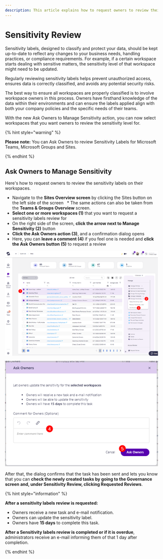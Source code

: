```yaml
---
description: This article explains how to request owners to review their workspaces' sensitivity. 
---
```


# Sensitivity Review

Sensitivity labels, designed to classify and protect your data, should be kept up-to-date to reflect any changes to your business needs, handling practices, or compliance requirements. For example, if a certain workspace starts dealing with sensitive matters, the sensitivity level of that workspace might need to be updated. 

Regularly reviewing sensitivity labels helps prevent unauthorized access, ensures data is correctly classified, and avoids any potential security risks. 

The best way to ensure all workspaces are properly classified is to involve workspace owners in this process. Owners have firsthand knowledge of the data within their environments and can ensure the labels applied align with both your company policies and the specific needs of their teams.

With the new Ask Owners to Manage Sensitivity action, you can now select workspaces that you want owners to review the sensitivity level for.

{% hint style="warning" %}

**Please note:** You can Ask Owners to review Sensitivity Labels for Microsoft Teams, Microsoft Groups and Sites.

{% endhint %}

## Ask Owners to Manage Sensitivity

Here's how to request owners to review the sensitivity labels on their workspaces. 

* Navigate to the **Sites Overview screen** by clicking the Sites button on the left side of the screen
  * The same actions can also be taken from the **Teams & Groups Overview** screen.
* **Select one or more workspaces (1)** that you want to request a sensitivity labels review for
* On the right side of the screen, **click the arrow next to Manage Sensitivity (2)** button 
* **Click the Ask Owners action (3)**, and a confirmation dialog opens 
* Here, you can **leave a comment (4)** if you feel one is needed and **click the Ask Owners button (5)** to request a review

![Sensitivity Review](../../.gitbook/assets/request-sensitivity-review.png)

![Sensitivity Review - Request](../../.gitbook/assets/request-sensitivity-review-request.png)

After that, the dialog confirms that the task has been sent and lets you know that you can **check the newly created tasks by going to the Governance screen and, under Sensitivity Review, clicking Requested Reviews**. 

{% hint style="information" %}

**After a sensitivity labels review is requested:**
* Owners receive a new task and e-mail notification.
* Owners can update the sensitivity label.
* Owners have **15 days** to complete this task.

**After a Sensitivity labels review is completed or if it is overdue**, administrators receive an e-mail informing them of that 1 day after completion.

{% endhint %}



